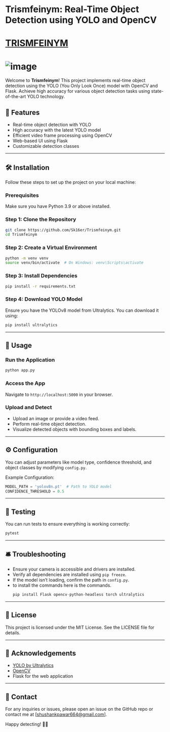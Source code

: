 # Trismfeinym: Real-Time Object Detection using YOLO and OpenCV
# [TRISMFEINYM](https://github.com/Sk16er/Trismfeinym)
# ![image](https://github.com/user-attachments/assets/daeeefa2-edd8-4ebe-914e-89d06f370894)


Welcome to **Trismfeinym**! This project implements real-time object detection using the YOLO (You Only Look Once) model with OpenCV and Flask. Achieve high accuracy for various object detection tasks using state-of-the-art YOLO technology.

## 🚀 Features
- Real-time object detection with YOLO
- High accuracy with the latest YOLO model
- Efficient video frame processing using OpenCV
- Web-based UI using Flask
- Customizable detection classes

---

## 🛠️ Installation
Follow these steps to set up the project on your local machine:

### Prerequisites
Make sure you have Python 3.9 or above installed.

### Step 1: Clone the Repository
```bash
git clone https://github.com/Sk16er/Trismfeinym.git
cd Trismfeinym
```

### Step 2: Create a Virtual Environment
```bash
python -m venv venv
source venv/bin/activate  # On Windows: venv\Scripts\activate
```

### Step 3: Install Dependencies
```bash
pip install -r requirements.txt
```

### Step 4: Download YOLO Model
Ensure you have the YOLOv8 model from Ultralytics. You can download it using:
```bash
pip install ultralytics
```

---

## 🚦 Usage

### Run the Application
```bash
python app.py
```

### Access the App
Navigate to `http://localhost:5000` in your browser.

### Upload and Detect
- Upload an image or provide a video feed.
- Perform real-time object detection.
- Visualize detected objects with bounding boxes and labels.

---

## ⚙️ Configuration
You can adjust parameters like model type, confidence threshold, and object classes by modifying `config.py`.

Example Configuration:
```python
MODEL_PATH = 'yolov8n.pt'  # Path to YOLO model
CONFIDENCE_THRESHOLD = 0.5
```

---

## 🧪 Testing
You can run tests to ensure everything is working correctly:
```bash
pytest
```

---

## 🛎️ Troubleshooting
- Ensure your camera is accessible and drivers are installed.
- Verify all dependencies are installed using `pip freeze`.
- If the model isn’t loading, confirm the path in `config.py`.
- to install the commands here is the commands.
  ``` python
  pip install Flask opencv-python-headless torch ultralytics


---

## 📝 License
This project is licensed under the MIT License. See the LICENSE file for details.

---

## 🙌 Acknowledgements
- [YOLO by Ultralytics](https://github.com/ultralytics/ultralytics)
- [OpenCV](https://opencv.org/)
- Flask for the web application

---

## 📧 Contact
For any inquiries or issues, please open an issue on the GitHub repo or contact me at [shushankpawar664@gmail.com].

Happy detecting! 🕵️‍♂️

